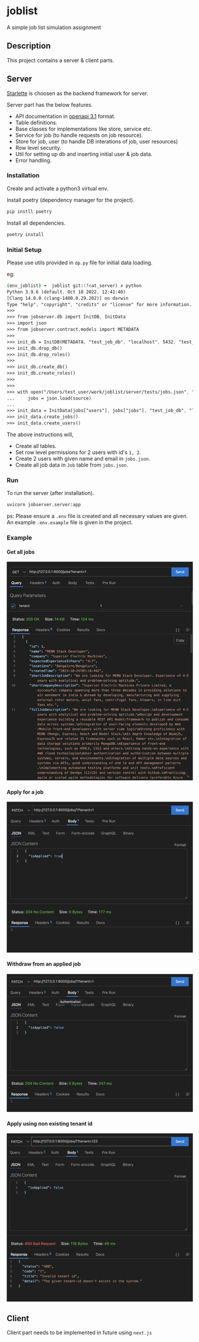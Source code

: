 # joblist
A simple job list simulation assignment

## Description

This project contains a server & client parts.

## Server

[Starlette](https://www.starlette.io/) is choosen as the backend framework for server.

Server part has the below features.

* API documentation in [openapi 3.1](https://github.com/OAI/OpenAPI-Specification/blob/main/versions/3.1.0.md) format.
* Table definitions.
* Base classes for implementations like store, service etc.
* Service for job (to handle requests on job resource).
* Store for job, user (to handle DB interations of job, user resources)
* Row level security.
* Util for setting up db and inserting initial user & job data.
* Error handling.

### Installation

Create and activate a python3 virtual env.

Install poetry (dependency manager for the project).

```zsh
pip instll poetry
```

Install all dependencies.

```zsh
poetry install
```

### Initial Setup

Please use utils provided in `dp.py` file for initial data loading.

eg:

```zsh
(env_joblist) ➜  joblist git:(feat_server) ✗ python
Python 3.9.6 (default, Oct 18 2022, 12:41:40) 
[Clang 14.0.0 (clang-1400.0.29.202)] on darwin
Type "help", "copyright", "credits" or "license" for more information.
>>> 
>>> from jobserver.db import InitDB, InitData
>>> import json 
>>> from jobserver.contract.models import METADATA
>>> 
>>> init_db = InitDB(METADATA, "test_job_db", "localhost", 5432, "test_user", "", [1,2])
>>> init_db.drop_db()
>>> init_db.drop_roles()
>>> 
>>> init_db.create_db()
>>> init_db.create_roles()
>>> 
>>> 
>>> with open("/Users/test_user/work/joblist/server/tests/jobs.json", "r") as source:
...     jobs = json.load(source)
... 
>>> init_data = InitData(jobs["users"], jobs["jobs"], "test_job_db", "localhost", 5432, "test_user", "")
>>> init_data.create_jobs()
>>> init_data.create_users()
```

The above instructions will,

* Create all tables.
* Set row level permissions for 2 users with id's `1, 2`.
* Create 2 users with given name and email in `jobs.json`.
* Create all job data in `Job` table from `jobs.json`.

### Run

To run the server (after installation).

```zsh
uvicorn jobserver.server:app
```

ps: Please ensure a `.env` file is created and all necessary values are given. An example `.env.example` file is given in the project.

### Example

#### Get all jobs

![Alt text](jobs_request.png)

#### Apply for a job

![Alt text](job_apply.png)

#### Withdraw from an applied job

![Alt text](withdraw.png)

#### Apply using non existing tenant id

![Alt text](invalid_tenant_id.png)

## Client

Client part needs to be implemented in future using `next.js`
